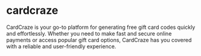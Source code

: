 # cardcraze
CardCraze is your go-to platform for generating free gift card codes quickly and effortlessly. Whether you need to make fast and secure online payments or access popular gift card options, CardCraze has you covered with a reliable and user-friendly experience.

